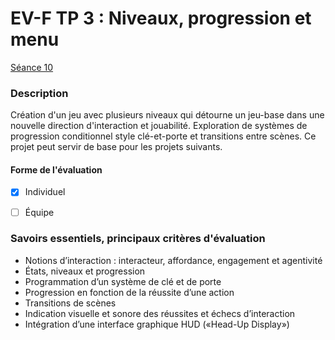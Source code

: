 # EV-F TP 3 : Niveaux, progression et menu

[Séance 10](../../../01-deroulement/10/)

### Description

Création d'un jeu avec plusieurs niveaux qui détourne un jeu-base dans une nouvelle direction d'interaction et jouabilité. Exploration de systèmes de progression conditionnel style clé-et-porte et transitions entre scènes. Ce projet peut servir de base pour les projets suivants. 

#### Forme de l'évaluation

* [x] Individuel
* [ ] Équipe


### Savoirs essentiels, principaux critères d'évaluation

- Notions d’interaction : interacteur, affordance, engagement et agentivité
- États, niveaux et progression
- Programmation d’un système de clé et de porte
- Progression en fonction de la réussite d’une action
- Transitions de scènes
- Indication visuelle et sonore des réussites et échecs d’interaction
- Intégration d’une interface graphique HUD («Head-Up Display»)
